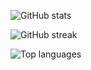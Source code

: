 ![GitHub stats](https://github-readme-stats.vercel.app/api?username=tkhapchaev&show_icons=true&include_all_commits=true&theme=tokyonight)

![GitHub streak](https://github-readme-streak-stats.herokuapp.com/?user=tkhapchaev&theme=tokyonight)

![Top languages](https://github-readme-stats.vercel.app/api/top-langs/?username=tkhapchaev&langs_count=3&layout=compact&theme=tokyonight)
